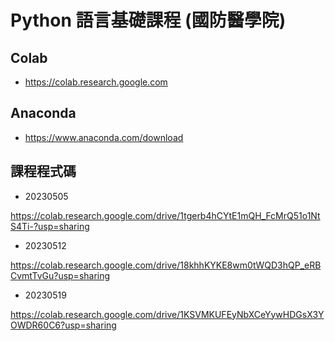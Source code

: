 # Python 語言基礎課程 (國防醫學院)

## Colab
- https://colab.research.google.com

## Anaconda 
- https://www.anaconda.com/download

## 課程程式碼

- 20230505

https://colab.research.google.com/drive/1tgerb4hCYtE1mQH_FcMrQ51o1NtS4Ti-?usp=sharing

- 20230512

https://colab.research.google.com/drive/18khhKYKE8wm0tWQD3hQP_eRBCvmtTvGu?usp=sharing

- 20230519

https://colab.research.google.com/drive/1KSVMKUFEyNbXCeYywHDGsX3YOWDR60C6?usp=sharing
